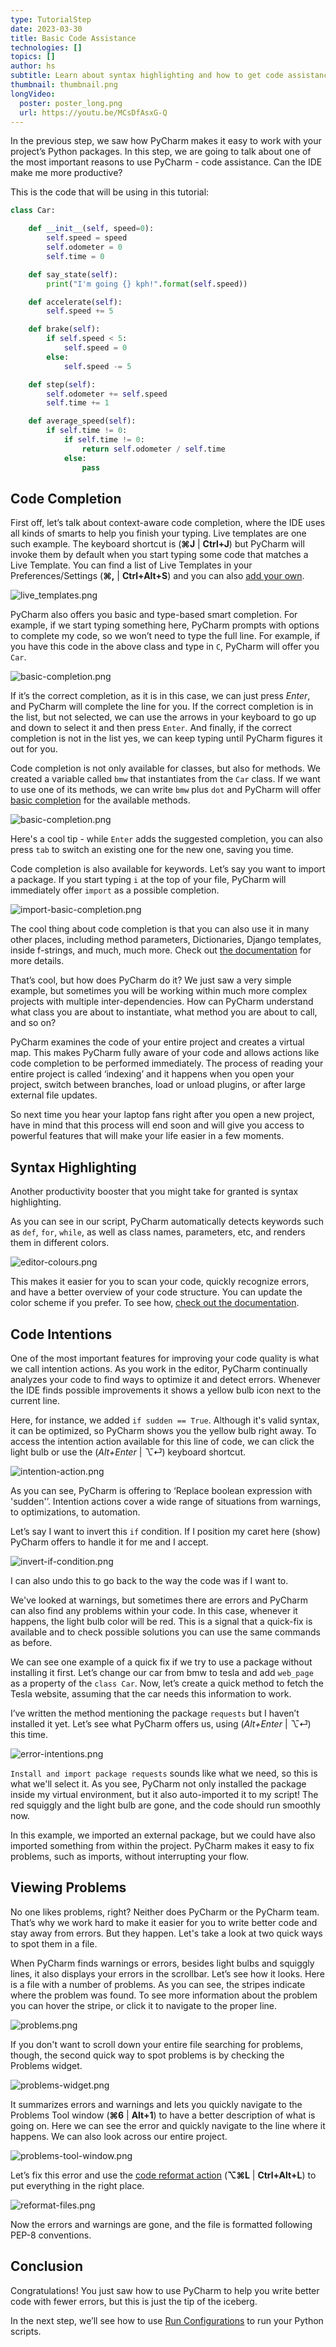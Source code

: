 ```yaml
---
type: TutorialStep
date: 2023-03-30
title: Basic Code Assistance
technologies: []
topics: []
author: hs
subtitle: Learn about syntax highlighting and how to get code assistance
thumbnail: thumbnail.png
longVideo:
  poster: poster_long.png
  url: https://youtu.be/MCsDfAsxG-Q
---
```


In the previous step, we saw how PyCharm makes it easy to work with your project’s Python packages. In this step, we are going to talk about one of the most important reasons to use PyCharm - code assistance. Can the IDE make me more productive?

This is the code that will be using in this tutorial:
```Python
class Car:

    def __init__(self, speed=0):
        self.speed = speed
        self.odometer = 0
        self.time = 0

    def say_state(self):
        print("I'm going {} kph!".format(self.speed))

    def accelerate(self):
        self.speed += 5

    def brake(self):
        if self.speed < 5:
            self.speed = 0
        else:
            self.speed -= 5

    def step(self):
        self.odometer += self.speed
        self.time += 1

    def average_speed(self):
        if self.time != 0:
            if self.time != 0:
                return self.odometer / self.time
            else:
                pass

```

## Code Completion

First off, let’s talk about context-aware code completion, where the IDE uses all kinds of smarts to help you finish your typing. Live templates are one such example. The keyboard shortcut is (**⌘J** | **Ctrl+J**) but PyCharm will invoke them by default when you start typing some code that matches a Live Template. You can find a list of Live Templates in your Preferences/Settings (**⌘,** | **Ctrl+Alt+S**) and you can also [add your own](https://www.jetbrains.com/help/pycharm/creating-and-editing-live-templates.html).

![live_templates.png](live_templates.png)

PyCharm also offers you basic and type-based smart completion. For example, if we start typing something here, PyCharm prompts with options to complete my code, so we won’t need to type the full line. For example, if you have this code in the above class and type in `C`, PyCharm will offer you `Car`.

![basic-completion.png](basic-completion.png)

If it’s the correct completion, as it is in this case, we can just press *Enter*, and PyCharm will complete the line for you. If the correct completion is in the list, but not selected, we can use the arrows in your keyboard to go up and down to select it and then press `Enter`. And finally, if the correct completion is not in the list yes, we can keep typing until PyCharm figures it out for you.

Code completion is not only available for classes, but also for methods. We created a variable called `bmw` that instantiates from the `Car` class. If we want to use one of its methods, we can write `bmw` plus `dot` and PyCharm will offer [basic completion](https://www.jetbrains.com/help/pycharm/auto-completing-code.html#basic_completion) for the available methods.

![basic-completion.png](basic-completion.png)

Here's a cool tip - while `Enter` adds the suggested completion, you can also press `tab` to switch an existing one for the new one, saving you time.

Code completion is also available for keywords. Let’s say you want to import a package. If you start typing `i` at the top of your file, PyCharm will immediately offer `import` as a possible completion.

![import-basic-completion.png](import-basic-completion.png)

The cool thing about code completion is that you can also use it in many other places, including method parameters, Dictionaries, Django templates, inside f-strings, and much, much more. Check out [the documentation](https://www.jetbrains.com/help/pycharm/auto-completing-code.html) for more details.

That’s cool, but how does PyCharm do it? We just saw a very simple example, but sometimes you will be working within much more complex projects with multiple inter-dependencies. How can PyCharm understand what class you are about to instantiate, what method you are about to call, and so on?

PyCharm examines the code of your entire project and creates a virtual map. This makes PyCharm fully aware of your code and allows actions like code completion to be performed immediately. The process of reading your entire project is called ‘indexing’ and it happens when you open your project, switch between branches, load or unload plugins, or after large external file updates.

So next time you hear your laptop fans right after you open a new project, have in mind that this process will end soon and will give you access to powerful features that will make your life easier in a few moments.

## Syntax Highlighting

Another productivity booster that you might take for granted is syntax highlighting.

As you can see in our script, PyCharm automatically detects keywords such as `def`, `for`, `while`, as well as class names, parameters, etc, and renders them in different colors.

![editor-colours.png](editor-colours.png)

This makes it easier for you to scan your code, quickly recognize errors, and have a better overview of your code structure. You can update the color scheme if you prefer. To see how, [check out the documentation](https://www.jetbrains.com/help/pycharm/configuring-colors-and-fonts.html).

## Code Intentions
One of the most important features for improving your code quality is what we call intention actions. As you work in the editor, PyCharm continually analyzes your code to find ways to optimize it and detect errors. Whenever the IDE finds possible improvements it shows a yellow bulb icon next to the current line.

Here, for instance, we added `if sudden == True`. Although it's valid syntax, it can be optimized, so PyCharm shows you the yellow bulb right away. To access the intention action available for this line of code, we can click the light bulb or use the (*Alt+Enter* | *⌥⏎*) keyboard shortcut.

![intention-action.png](intention-action.png)

As you can see, PyCharm is offering to ‘Replace boolean expression with 'sudden'’. Intention actions cover a wide range of situations from warnings, to optimizations, to automation.

Let’s say I want to invert this `if` condition. If I position my caret here (show) PyCharm offers to handle it for me and I accept. 

![invert-if-condition.png](invert-if-condition.png)

I can also undo this to go back to the way the code was if I want to. 

We've looked at warnings, but sometimes there are errors and PyCharm can also find any problems within your code. In this case, whenever it happens, the light bulb color will be red. This is a signal that a quick-fix is available and to check possible solutions you can use the same commands as before.

We can see one example of a quick fix if we try to use a package without installing it first. Let’s change our car from bmw to tesla and add `web_page` as a property of the `class Car`. Now, let’s create a quick method to fetch the Tesla website, assuming that the car needs this information to work.

I’ve written the method mentioning the package `requests` but I haven’t installed it yet. Let’s see what PyCharm offers us, using (*Alt+Enter* | *⌥⏎*) this time.

![error-intentions.png](error-intentions.png)

`Install and import package requests` sounds like what we need, so this is what we'll select it. As you see, PyCharm not only installed the package inside my virtual environment, but it also auto-imported it to my script! The red squiggly and the light bulb are gone, and the code should run smoothly now.

In this example, we imported an external package, but we could have also imported something from within the project. PyCharm makes it easy to fix problems, such as imports, without interrupting your flow.

## Viewing Problems
No one likes problems, right? Neither does PyCharm or the PyCharm team. That’s why we work hard to make it easier for you to write better code and stay away from errors.
But they happen. Let's take a look at two quick ways to spot them in a file.

When PyCharm finds warnings or errors, besides light bulbs and squiggly lines, it also displays your errors in the scrollbar. Let’s see how it looks. Here is a file with a number of problems. As you can see, the stripes indicate where the problem was found. To see more information about the problem you can hover the stripe, or click it to navigate to the proper line.

![problems.png](problems.png)

If you don't want to scroll down your entire file searching for problems, though, the second quick way to spot problems is by checking the Problems widget. 

![problems-widget.png](problems-widget.png)

It summarizes errors and warnings and lets you quickly navigate to the Problems Tool window (**⌘6** | **Alt+1**) to have a better description of what is going on. Here we can see the error and quickly navigate to the line where it happens. We can also look across our entire project. 

![problems-tool-window.png](problems-tool-window.png)

Let’s fix this error and use the [code reformat action](https://www.jetbrains.com/help/pycharm/reformat-and-rearrange-code.html#reformat_file) (**⌥⌘L** | **Ctrl+Alt+L**) to put everything in the right place. 

![reformat-files.png](reformat-files.png)

Now the errors and warnings are gone, and the file is formatted following PEP-8 conventions.

## Conclusion

Congratulations! You just saw how to use PyCharm to help you write better code with fewer errors, but this is just the tip of the iceberg. 

In the next step, we’ll see how to use [Run Configurations](https://www.jetbrains.com/help/pycharm/run-debug-configuration.html) to run your Python scripts.
